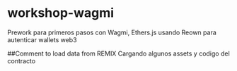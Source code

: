 # workshop-wagmi
Prework para primeros pasos con Wagmi, Ethers.js usando Reown para autenticar wallets web3

##Comment to load data from REMIX 
Cargando algunos assets y codigo del contracto